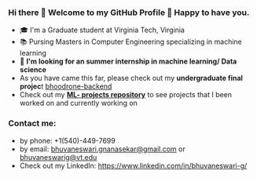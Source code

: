 ### Hi there 👋 Welcome to my GitHub Profile 🎉 Happy to have you.

- 🎓 I'm a Graduate student at Virginia Tech, Virginia
- 📚 Pursing Masters in Computer Engineering specializing in machine learning
- 🧐 **I'm looking for an summer internship in machine learning/ Data science**
- As you have came this far, please check out my **undergraduate final projec**t [bhoodrone-backend](https://github.com/bhuvaneswarignanasekar/bhoodrone-backend)
- Check out my [**ML- projects repository**](https://github.com/bhuvaneswarignanasekar/ML-projects) to see projects that I been worked on and currently working on
<h3>Contact me:</h3>

- by phone: +1(540)-449-7699
- by email: bhuvaneswari.gnanasekar@gmail.com or bhuvaneswarig@vt.edu
- Check out my LinkedIn: https://www.linkedin.com/in/bhuvaneswari-g/


<!--
**bhuvaneswarignanasekar/bhuvaneswarignanasekar** is a ✨ _special_ ✨ repository because its `README.md` (this file) appears on your GitHub profile.

Here are some ideas to get you started:

- 🔭 I’m currently working on ...
- 🌱 I’m currently learning ...
- 👯 I’m looking to collaborate on ...
- 🤔 I’m looking for help with ...
- 💬 Ask me about ...
- 📫 How to reach me: ...
- 😄 Pronouns: ...
- ⚡ Fun fact: ...
-->
